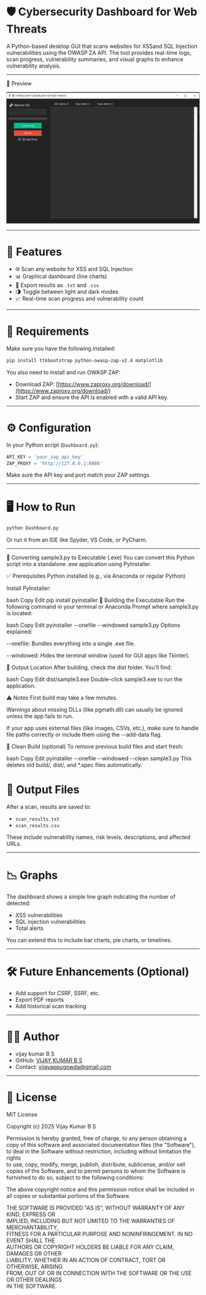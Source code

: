 
# 🛡️ Cybersecurity Dashboard for Web Threats

A Python-based desktop GUI that scans websites for XSSand SQL Injection vulnerabilities using the OWASP ZA API. The tool provides real-time logs, scan progress, vulnerability summaries, and visual graphs to enhance vulnerability analysis.

---

📸 Preview

![alt text](image-1.png)

---

# 🚀 Features

- 🌐 Scan any website for XSS and SQL Injection
- 📊 Graphical dashboard (line charts)
- 📝 Export results as `.txt` and `.csv`
- 🌗 Toggle between light and dark modes
- 📈 Real-time scan progress and vulnerability count

---

 # 🔧 Requirements

Make sure you have the following installed:

```bash
pip install ttkbootstrap python-owasp-zap-v2.4 matplotlib
```

You also need to install and run OWASP ZAP:

- Download ZAP: [https://www.zaproxy.org/download/](https://www.zaproxy.org/download/)
- Start ZAP and ensure the API is enabled with a valid API key.

---
# ⚙️ Configuration

In your Python script (`Dashboard.py`):

```python
API_KEY = 'your_zap_api_key'
ZAP_PROXY = 'http://127.0.0.1:8080'
```

Make sure the API key and port match your ZAP settings.

---

# 🖥️ How to Run

```bash
python Dashboard.py
```

Or run it from an IDE like Spyder, VS Code, or PyCharm.

---

🔧 Converting sample3.py to Executable (.exe)
You can convert this Python script into a standalone .exe application using PyInstaller.

✅ Prerequisites
Python installed (e.g., via Anaconda or regular Python)

Install PyInstaller:

bash
Copy
Edit
pip install pyinstaller
🚀 Building the Executable
Run the following command in your terminal or Anaconda Prompt where sample3.py is located:

bash
Copy
Edit
pyinstaller --onefile --windowed sample3.py
Options explained:

--onefile: Bundles everything into a single .exe file.

--windowed: Hides the terminal window (used for GUI apps like Tkinter).

📁 Output Location
After building, check the dist folder. You’ll find:

bash
Copy
Edit
dist/sample3.exe
Double-click sample3.exe to run the application.

⚠️ Notes
First build may take a few minutes.

Warnings about missing DLLs (like pgmath.dll) can usually be ignored unless the app fails to run.

If your app uses external files (like images, CSVs, etc.), make sure to handle file paths correctly or include them using the --add-data flag.

🧹 Clean Build (optional)
To remove previous build files and start fresh:

bash
Copy
Edit
pyinstaller --onefile --windowed --clean sample3.py
This deletes old build/, dist/, and *.spec files automatically.

# 📁 Output Files

After a scan, results are saved to:

- `scan_results.txt`
- `scan_results.csv`

These include vulnerability names, risk levels, descriptions, and affected URLs.

---
 # 📉 Graphs

The dashboard shows a simple line graph indicating the number of detected:
- XSS vulnerabilities
- SQL injection vulnerabilities
- Total alerts

You can extend this to include bar charts, pie charts, or timelines.

---

# 🛠 Future Enhancements (Optional)

- Add support for CSRF, SSRF, etc.
- Export PDF reports
- Add historical scan tracking

---

# 🧑‍💻 Author

- vijay kumar B S
- GitHub: [VIJAY KUMAR B S](https://github.com/vijayappugowda?tab=repositories)
- Contact: vijayappugowda@gmail.com

---

# 📜 License

MIT License

Copyright (c) 2025 Vijay Kumar B S

Permission is hereby granted, free of charge, to any person obtaining a copy
of this software and associated documentation files (the "Software"), to deal
in the Software without restriction, including without limitation the rights  
to use, copy, modify, merge, publish, distribute, sublicense, and/or sell  
copies of the Software, and to permit persons to whom the Software is  
furnished to do so, subject to the following conditions:

The above copyright notice and this permission notice shall be included in  
all copies or substantial portions of the Software.

THE SOFTWARE IS PROVIDED "AS IS", WITHOUT WARRANTY OF ANY KIND, EXPRESS OR  
IMPLIED, INCLUDING BUT NOT LIMITED TO THE WARRANTIES OF MERCHANTABILITY,  
FITNESS FOR A PARTICULAR PURPOSE AND NONINFRINGEMENT. IN NO EVENT SHALL THE  
AUTHORS OR COPYRIGHT HOLDERS BE LIABLE FOR ANY CLAIM, DAMAGES OR OTHER  
LIABILITY, WHETHER IN AN ACTION OF CONTRACT, TORT OR OTHERWISE, ARISING  
FROM, OUT OF OR IN CONNECTION WITH THE SOFTWARE OR THE USE OR OTHER DEALINGS  
IN THE SOFTWARE.
